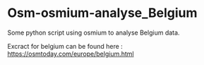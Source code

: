 # Osm-osmium-analyse_Belgium 

Some python script using osmium to analyse Belgium data.








Excract for belgium can be found here : https://osmtoday.com/europe/belgium.html
